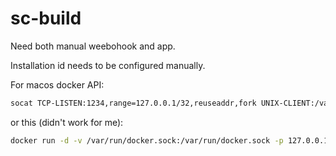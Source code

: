 # sc-build

Need both manual weebohook and app.

Installation id needs to be configured manually.

For macos docker API:

```bash
socat TCP-LISTEN:1234,range=127.0.0.1/32,reuseaddr,fork UNIX-CLIENT:/var/run/docker.sock
```

or this (didn't work for me):

```bash
docker run -d -v /var/run/docker.sock:/var/run/docker.sock -p 127.0.0.1:2357:1234 bobrik/socat TCP-LISTEN:1234,fork UNIX-CONNECT:/var/run/docker.sock
```
